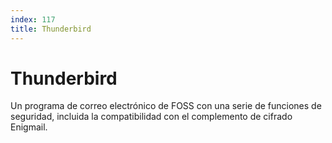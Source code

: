 ```yaml
---
index: 117
title: Thunderbird
---
```

# Thunderbird

Un programa de correo electrónico de FOSS con una serie de funciones de seguridad, incluida la compatibilidad con el complemento de cifrado Enigmail.
